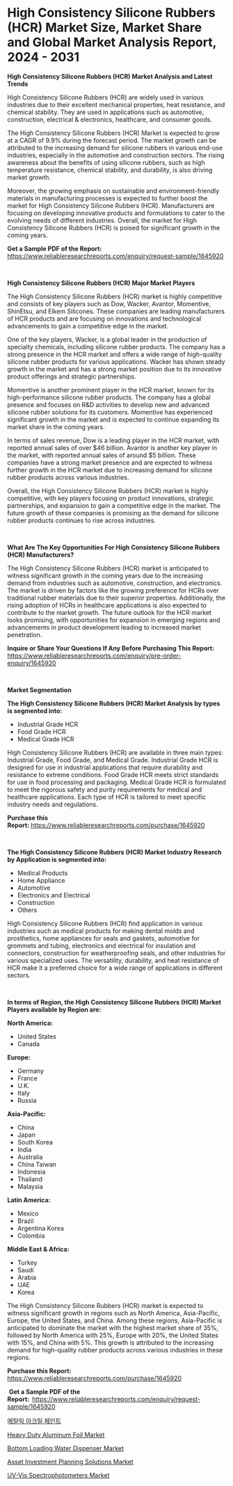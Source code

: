 <p><h1>High Consistency Silicone Rubbers (HCR) Market Size, Market Share and Global Market Analysis Report, 2024 - 2031</h1></p><p><strong>High Consistency Silicone Rubbers (HCR) Market Analysis and Latest Trends</strong></p>
<p><p>High Consistency Silicone Rubbers (HCR) are widely used in various industries due to their excellent mechanical properties, heat resistance, and chemical stability. They are used in applications such as automotive, construction, electrical & electronics, healthcare, and consumer goods.</p><p>The High Consistency Silicone Rubbers (HCR) Market is expected to grow at a CAGR of 9.9% during the forecast period. The market growth can be attributed to the increasing demand for silicone rubbers in various end-use industries, especially in the automotive and construction sectors. The rising awareness about the benefits of using silicone rubbers, such as high temperature resistance, chemical stability, and durability, is also driving market growth.</p><p>Moreover, the growing emphasis on sustainable and environment-friendly materials in manufacturing processes is expected to further boost the market for High Consistency Silicone Rubbers (HCR). Manufacturers are focusing on developing innovative products and formulations to cater to the evolving needs of different industries. Overall, the market for High Consistency Silicone Rubbers (HCR) is poised for significant growth in the coming years.</p></p>
<p><strong>Get a Sample PDF of the Report:&nbsp;</strong> <a href="https://www.reliableresearchreports.com/enquiry/request-sample/1645920">https://www.reliableresearchreports.com/enquiry/request-sample/1645920</a></p>
<p>&nbsp;</p>
<p><strong>High Consistency Silicone Rubbers (HCR) Major Market Players</strong></p>
<p><p>The High Consistency Silicone Rubbers (HCR) market is highly competitive and consists of key players such as Dow, Wacker, Avantor, Momentive, ShinEtsu, and Elkem Silicones. These companies are leading manufacturers of HCR products and are focusing on innovations and technological advancements to gain a competitive edge in the market.</p><p>One of the key players, Wacker, is a global leader in the production of specialty chemicals, including silicone rubber products. The company has a strong presence in the HCR market and offers a wide range of high-quality silicone rubber products for various applications. Wacker has shown steady growth in the market and has a strong market position due to its innovative product offerings and strategic partnerships.</p><p>Momentive is another prominent player in the HCR market, known for its high-performance silicone rubber products. The company has a global presence and focuses on R&D activities to develop new and advanced silicone rubber solutions for its customers. Momentive has experienced significant growth in the market and is expected to continue expanding its market share in the coming years.</p><p>In terms of sales revenue, Dow is a leading player in the HCR market, with reported annual sales of over $46 billion. Avantor is another key player in the market, with reported annual sales of around $5 billion. These companies have a strong market presence and are expected to witness further growth in the HCR market due to increasing demand for silicone rubber products across various industries.</p><p>Overall, the High Consistency Silicone Rubbers (HCR) market is highly competitive, with key players focusing on product innovations, strategic partnerships, and expansion to gain a competitive edge in the market. The future growth of these companies is promising as the demand for silicone rubber products continues to rise across industries.</p></p>
<p>&nbsp;</p>
<p><strong>What Are The Key Opportunities For High Consistency Silicone Rubbers (HCR) Manufacturers?</strong></p>
<p><p>The High Consistency Silicone Rubbers (HCR) market is anticipated to witness significant growth in the coming years due to the increasing demand from industries such as automotive, construction, and electronics. The market is driven by factors like the growing preference for HCRs over traditional rubber materials due to their superior properties. Additionally, the rising adoption of HCRs in healthcare applications is also expected to contribute to the market growth. The future outlook for the HCR market looks promising, with opportunities for expansion in emerging regions and advancements in product development leading to increased market penetration.</p></p>
<p><strong>Inquire or Share Your Questions If Any Before Purchasing This Report:</strong> <a href="https://www.reliableresearchreports.com/enquiry/pre-order-enquiry/1645920">https://www.reliableresearchreports.com/enquiry/pre-order-enquiry/1645920</a></p>
<p>&nbsp;</p>
<p><strong>Market Segmentation</strong></p>
<p><strong>The High Consistency Silicone Rubbers (HCR) Market Analysis by types is segmented into:</strong></p>
<p><ul><li>Industrial Grade HCR</li><li>Food Grade HCR</li><li>Medical Grade HCR</li></ul></p>
<p><p>High Consistency Silicone Rubbers (HCR) are available in three main types: Industrial Grade, Food Grade, and Medical Grade. Industrial Grade HCR is designed for use in industrial applications that require durability and resistance to extreme conditions. Food Grade HCR meets strict standards for use in food processing and packaging. Medical Grade HCR is formulated to meet the rigorous safety and purity requirements for medical and healthcare applications. Each type of HCR is tailored to meet specific industry needs and regulations.</p></p>
<p><strong>Purchase this Report:&nbsp;</strong><a href="https://www.reliableresearchreports.com/purchase/1645920">https://www.reliableresearchreports.com/purchase/1645920</a></p>
<p>&nbsp;</p>
<p><strong>The High Consistency Silicone Rubbers (HCR) Market Industry Research by Application is segmented into:</strong></p>
<p><ul><li>Medical Products</li><li>Home Appliance</li><li>Automotive</li><li>Electronics and Electrical</li><li>Construction</li><li>Others</li></ul></p>
<p><p>High Consistency Silicone Rubbers (HCR) find application in various industries such as medical products for making dental molds and prosthetics, home appliances for seals and gaskets, automotive for grommets and tubing, electronics and electrical for insulation and connectors, construction for weatherproofing seals, and other industries for various specialized uses. The versatility, durability, and heat resistance of HCR make it a preferred choice for a wide range of applications in different sectors.</p></p>
<p>&nbsp;</p>
<p><strong>In terms of Region, the High Consistency Silicone Rubbers (HCR) Market Players available by Region are:</strong></p>
<p>
    <p> <strong> North America: </strong>
        <ul>
            <li>United States</li>
            <li>Canada</li>
        </ul>
        </p> 
    <p> <strong> Europe: </strong>
        <ul>
            <li>Germany</li>
            <li>France</li>
            <li>U.K.</li>
            <li>Italy</li>
            <li>Russia</li>
        </ul>
        </p> 
    <p> <strong> Asia-Pacific: </strong>
        <ul>
            <li>China</li>
            <li>Japan</li>
            <li>South Korea</li>
            <li>India</li>
            <li>Australia</li>
            <li>China Taiwan</li>
            <li>Indonesia</li>
            <li>Thailand</li>
            <li>Malaysia</li>
        </ul>
        </p> 
    <p> <strong> Latin America: </strong>
        <ul>
            <li>Mexico</li>
            <li>Brazil</li>
            <li>Argentina Korea</li>
            <li>Colombia</li>
        </ul>
        </p> 
    <p> <strong> Middle East & Africa: </strong>
        <ul>
            <li>Turkey</li>
            <li>Saudi</li>
            <li>Arabia</li>
            <li>UAE</li>
            <li>Korea</li>
        </ul>
    </p>
    </p>
<p><p>The High Consistency Silicone Rubbers (HCR) market is expected to witness significant growth in regions such as North America, Asia-Pacific, Europe, the United States, and China. Among these regions, Asia-Pacific is anticipated to dominate the market with the highest market share of 35%, followed by North America with 25%, Europe with 20%, the United States with 15%, and China with 5%. This growth is attributed to the increasing demand for high-quality rubber products across various industries in these regions.</p></p>
<p><strong>Purchase this Report: </strong><a href="https://www.reliableresearchreports.com/purchase/1645920">https://www.reliableresearchreports.com/purchase/1645920</a></p>
<p>&nbsp;<strong>Get a Sample PDF of the Report:&nbsp;&nbsp;</strong><a href="https://www.reliableresearchreports.com/enquiry/request-sample/1645920">https://www.reliableresearchreports.com/enquiry/request-sample/1645920</a></p>
<p><strong></strong></p>
<p><p><a href="https://medium.com/@jguiamba/%EA%B8%88%EC%86%8D-%EC%95%84%ED%81%AC%EB%A6%B4-%ED%8E%98%EC%9D%B8%ED%8A%B8-%EC%8B%9C%EC%9E%A5-%EC%A7%80%ED%91%9C-%ED%95%B4%EB%8F%85-%EC%8B%9C%EC%9E%A5-%EC%A0%90%EC%9C%A0%EC%9C%A8-%ED%8A%B8%EB%A0%8C%EB%93%9C-%EB%B0%8F-%EC%84%B1%EC%9E%A5-%ED%8C%A8%ED%84%B4-22cd2bbf8340">메탈릭 아크릴 페인트</a></p><p><a href="https://view.publitas.com/reportprime-1/global-heavy-duty-aluminum-foil-market-size-and-market-trends-insights-and-projections-from-2024-to-2031/">Heavy Duty Aluminum Foil Market</a></p><p><a href="https://view.publitas.com/reportprime-1/bottom-loading-water-dispenser-market-dynamics-2024-2031-also-about-its-market-trends-projections-and-opportunities/">Bottom Loading Water Dispenser Market</a></p><p><a href="https://funky-papaya-cf4.notion.site/Decoding-the-Asset-Investment-Planning-Solutions-Market-A-Deep-Dive-into-the-Latest-Market-Trends--52c67aa892aa4e3c872360f069635a5d">Asset Investment Planning Solutions Market</a></p><p><a href="https://sore-arch-6db.notion.site/UV-Vis-Spectrophotometers-Market-Analysis-Examines-its-Scope-on-Growth-Opportunities-and-Forecasted-75d0e227c9734c0caf282cc86425f252">UV-Vis Spectrophotometers Market</a></p></p>